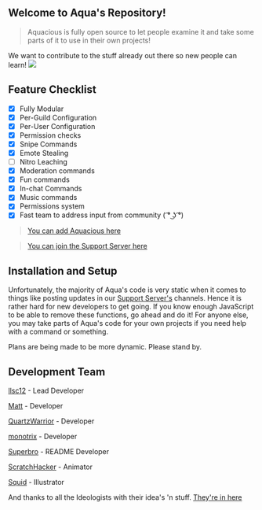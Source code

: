 
## Welcome to Aqua's Repository!

> Aquacious is fully open source to let people examine it and take some parts of it to use in their own projects!

We want to contribute to the stuff already out there so new people can learn! 
![](https://i.imgur.com/4M7IWwP.gif)
## **Feature Checklist**
- [x] Fully Modular
- [x] Per-Guild Configuration
- [x] Per-User Configuration
- [x] Permission checks
- [x] Snipe Commands
- [x] Emote Stealing
- [ ] Nitro Leaching
- [x] Moderation commands
- [x] Fun commands
- [x] In-chat Commands 
- [x] Music commands
- [x] Permissions system
- [x] Fast team to address input from community ( ͡° ͜ʖ ͡°)

> [You can add Aquacious here](https://discord.com/oauth2/authorize?client_id=834501897666297918&permissions=8&scope=bot)

> [You can join the Support Server here](https://discord.gg/TRc3vENjCW)

## Installation and Setup
Unfortunately, the majority of Aqua's code is very static when it comes to things like posting updates in our [Support Server's](https://discord.gg/TRc3vENjCW) channels. Hence it is rather hard for new developers to get going. If you know enough JavaScript to be able to remove these functions, go ahead and do it! For anyone else, you may take parts of Aqua's code for your own projects if you need help with a command or something. 

Plans are being made to be more dynamic. Please stand by.

## Development Team
[llsc12](https://twitter.com/llsc121?s=21) - Lead Developer

[Matt](https://github.com/0tcQd) - Developer

[QuartzWarrior](https://github.com/QuartzWarrior) - Developer

[monotrix](https://github.com/monotrix) - Developer

[Superbro](https://twitter.com/suuperbro?s=11) - README Developer

[ScratchHacker](https://github.com/ScrubHax0r) - Animator

[Squid](https://twitter.com/xzuida?s=21) - Illustrator

And thanks to all the Ideologists with their idea's 'n stuff. [They're in here](https://discord.gg/TRc3vENjCW)

